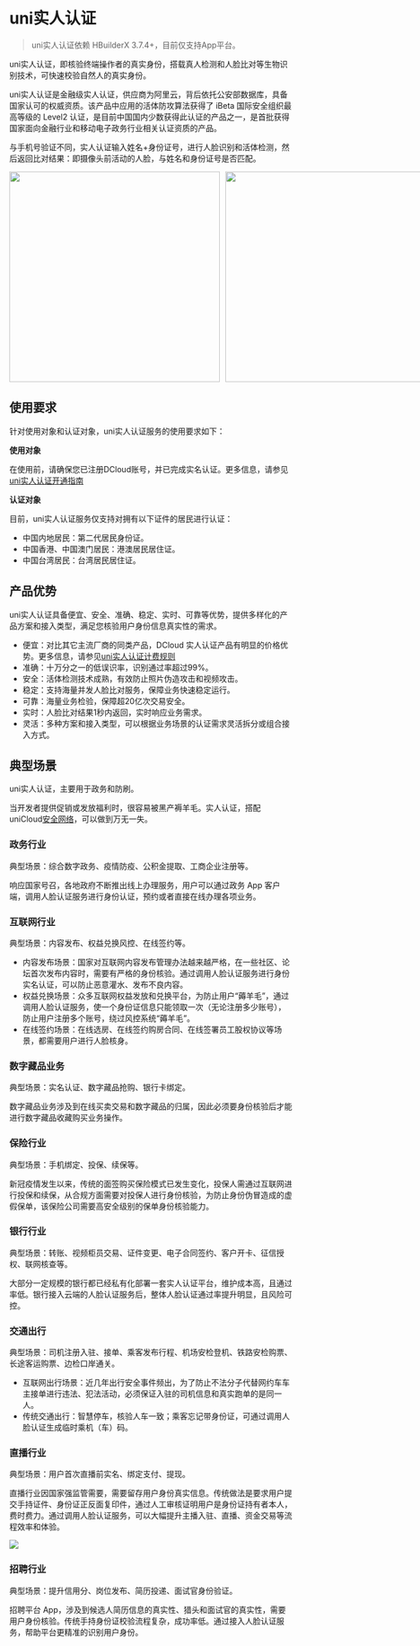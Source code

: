 # uni实人认证

> uni实人认证依赖 HBuilderX 3.7.4+，目前仅支持App平台。

uni实人认证，即核验终端操作者的真实身份，搭载真人检测和人脸比对等生物识别技术，可快速校验自然人的真实身份。

uni实人认证是金融级实人认证，供应商为阿里云，背后依托公安部数据库，具备国家认可的权威资质。该产品中应用的活体防攻算法获得了 iBeta 国际安全组织最高等级的 Level2 认证，是目前中国国内少数获得此认证的产品之一，是首批获得国家面向金融行业和移动电子政务行业相关认证资质的产品。

与手机号验证不同，实人认证输入姓名+身份证号，进行人脸识别和活体检测，然后返回比对结果：即摄像头前活动的人脸，与姓名和身份证号是否匹配。

<div style="display: flex; flex-basis: 10px">
<div style="margin-right: 10px;">
    <img src="https://web-assets.dcloud.net.cn/unidoc/zh/202302071745119.jpg" width="375"/>
</div>
<div style="margin-right: 10px;">
    <img src="https://web-assets.dcloud.net.cn/unidoc/zh/202302222009563.jpg" width="375"/>
</div>
<div>
    <img src="https://web-assets.dcloud.net.cn/unidoc/zh/202302242037107.jpg" width="375" />
</div>
</div>


## 使用要求
针对使用对象和认证对象，uni实人认证服务的使用要求如下：

**使用对象**

在使用前，请确保您已注册DCloud账号，并已完成实名认证。更多信息，请参见[uni实人认证开通指南](service.md)

**认证对象**

目前，uni实人认证服务仅支持对拥有以下证件的居民进行认证：
- 中国内地居民：第二代居民身份证。
- 中国香港、中国澳门居民：港澳居民居住证。
- 中国台湾居民：台湾居民居住证。

## 产品优势

uni实人认证具备便宜、安全、准确、稳定、实时、可靠等优势，提供多样化的产品方案和接入类型，满足您核验用户身份信息真实性的需求。
- 便宜：对比其它主流厂商的同类产品，DCloud 实人认证产品有明显的价格优势。更多信息，请参见[uni实人认证计费规则](price.md)
- 准确：十万分之一的低误识率，识别通过率超过99%。
- 安全：活体检测技术成熟，有效防止照片伪造攻击和视频攻击。
- 稳定：支持海量并发人脸比对服务，保障业务快速稳定运行。
- 可靠：海量业务检验，保障超20亿次交易安全。
- 实时：人脸比对结果1秒内返回，实时响应业务需求。
- 灵活：多种方案和接入类型，可以根据业务场景的认证需求灵活拆分或组合接入方式。


<!-- ## 基本流程

![](https://web-assets.dcloud.net.cn/unidoc/zh/rpa/rpa_ts.png) -->

## 典型场景

uni实人认证，主要用于政务和防刷。

当开发者提供促销或发放福利时，很容易被黑产褥羊毛。实人认证，搭配uniCloud[安全网络](../secure-network.md)，可以做到万无一失。

### 政务行业

典型场景：综合数字政务、疫情防疫、公积金提取、工商企业注册等。

响应国家号召，各地政府不断推出线上办理服务，用户可以通过政务 App 客户端，调用人脸认证服务进行身份认证，预约或者直接在线办理各项业务。

### 互联网行业

典型场景：内容发布、权益兑换风控、在线签约等。

- 内容发布场景：国家对互联网内容发布管理办法越来越严格，在一些社区、论坛首次发布内容时，需要有严格的身份核验。通过调用人脸认证服务进行身份实名认证，可以防止恶意灌水、发布不良内容。
- 权益兑换场景：众多互联网权益发放和兑换平台，为防止用户“薅羊毛”，通过调用人脸认证服务，使一个身份证信息只能领取一次（无论注册多少账号），防止用户注册多个账号，绕过风控系统“薅羊毛”。
- 在线签约场景：在线选房、在线签约购房合同、在线签署员工股权协议等场景，都需要用户进行人脸核身。

### 数字藏品业务

典型场景：实名认证、数字藏品抢购、银行卡绑定。

数字藏品业务涉及到在线买卖交易和数字藏品的归属，因此必须要身份核验后才能进行数字藏品收藏购买业务操作。

### 保险行业

典型场景：手机绑定、投保、续保等。

新冠疫情发生以来，传统的面签购买保险模式已发生变化，投保人需通过互联网进行投保和续保，从合规方面需要对投保人进行身份核验，为防止身份伪冒造成的虚假保单，该保险公司需要高安全级别的保单身份核验能力。

### 银行行业

典型场景：转账、视频柜员交易、证件变更、电子合同签约、客户开卡、征信授权、联网核查等。

大部分一定规模的银行都已经私有化部署一套实人认证平台，维护成本高，且通过率低。银行接入云端的人脸认证服务后，整体人脸认证通过率提升明显，且风险可控。

### 交通出行

典型场景：司机注册入驻、接单、乘客发布行程、机场安检登机、铁路安检购票、长途客运购票、边检口岸通关。

- 互联网出行场景：近几年出行安全事件频出，为了防止不法分子代替网约车车主接单进行违法、犯法活动，必须保证入驻的司机信息和真实跑单的是同一人。
- 传统交通出行：智慧停车，核验人车一致；乘客忘记带身份证，可通过调用人脸认证生成临时乘机（车）码。

### 直播行业

典型场景：用户首次直播前实名、绑定支付、提现。

直播行业因国家强监管需要，需要留存用户身份真实信息。传统做法是要求用户提交手持证件、身份证正反面复印件，通过人工审核证明用户是身份证持有者本人，费时费力。通过调用人脸认证服务，可以大幅提升主播入驻、直播、资金交易等流程效率和体验。

![](https://web-assets.dcloud.net.cn/unidoc/zh/rpa/rpa_zb.png)

### 招聘行业

典型场景：提升信用分、岗位发布、简历投递、面试官身份验证。

招聘平台 App，涉及到候选人简历信息的真实性、猎头和面试官的真实性，需要用户身份核验。传统手持身份证校验流程复杂，成功率低。通过接入人脸认证服务，帮助平台更精准的识别用户身份。

